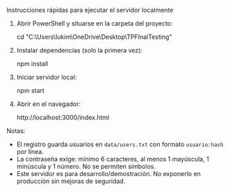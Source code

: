 Instrucciones rápidas para ejecutar el servidor localmente

1) Abrir PowerShell y situarse en la carpeta del proyecto:

   cd "C:\Users\lukim\OneDrive\Desktop\TPFInalTesting"

2) Instalar dependencias (solo la primera vez):

   npm install

3) Iniciar servidor local:

   npm start

4) Abrir en el navegador:

   http://localhost:3000/index.html

Notas:
- El registro guarda usuarios en `data/users.txt` con formato `usuario:hash` por línea.
- La contraseña exige: mínimo 6 caracteres, al menos 1 mayúscula, 1 minúscula y 1 número. No se permiten símbolos.
- Este servidor es para desarrollo/demostración. No exponerlo en producción sin mejoras de seguridad.
